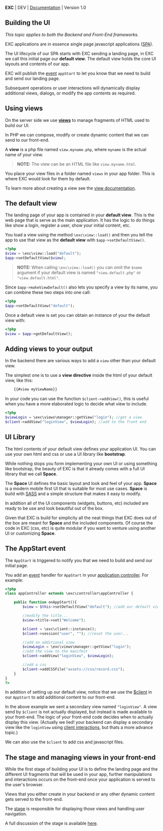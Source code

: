 **EXC** | DEV | [Documentation](./doc_index.md) | Version 1.0<BR>

## Building the UI ##
*This topic applies to both the Backend and Front-End frameworks.*

EXC applications are in essence single page javascript applications ([SPA](https://en.wikipedia.org/wiki/Single-page_application)).

The UI lifecycle of our SPA starts with EXC sending a landing page, in EXC we call this initial page our **default view**. The default view holds the core UI layouts and contents of our app.

EXC will publish the [event](./doc_server_events.md) `appStart` to let you know that we need to build and send our landing page.

Subsequent operations or user interactions will dynamically display additional views, dialogs, or modify the app contents as required.


## Using views ##

On the server side we use **[views](./doc_server_view.md)** to manage fragments of HTML used to build our UI.

In PHP we can compose, modify or create dynamic content that we can send to our front-end.

A **view** is a php file named `view.myname.php`, where `myname` is the actual name of your view.

> **NOTE:** The view can be an HTML file like  `view.myname.html`.

You place your view files in a folder named `views` in your app folder. This is where EXC would look for them by default.

To learn more about creating a view see the [view documentation](./doc_server_view.md).

## The default view ##

The landing page of your app is contained in your **default view**. This is the web page that is serve as the main application. It has the logic to do things like show a login, register a user, show your initial content, etc.

You load a view using the method `\exc\view::load()` and then you tell the app to use that view as the **default view** with `$app->setDefaultView()`.

```PHP
<?php
$view = \exc\view::load("default");
$app->setDefaultView($view);
```

> **NOTE:** When calling `\exc\view::load()` you can omit the `$name` argument if your default view is named `"view.default.php"` or `"view.default.html"`.

Since `$app->makeViewDefault()` also lets you specify a view by its name, you can combine these two steps into one call:

```PHP
<?php
$app->setDefaultView("default");
```

Once a default view is set you can obtain an instance of your the default view with:
```PHP
<?php
$view = $app->getDefaultView();
```

## Adding views to your output ##

In the backend there are various ways to add a `view` other than your default view.

The simplest one is to use a **view directive** inside the html of your default view, like this:

```HTML
	{{#view myViewName}}
```
In your code you can use the function `$client->addView()`, this is useful when you have a more elaborated logic to decide what view to include.
```php
<?php
$viewLogin = \exc\views\manager::getView("login"); //get a view
$client->addView("loginView", $viewLogin); //add to the front end
```

## UI Library ##

The html contents of your default view defines your application UI. You can use your own html and css or use a UI library like **bootstrap**.

While nothing stops you form implementing your own UI or using something like bootstrap, the beauty of EXC is that it already comes with a full UI library that we call **Space**.

The **Space** UI defines the basic layout and look and feel of your app. **Space** is a modern mobile first UI that is suitable for most use cases. **Space** is build with [SASS](https://sass-lang.com) and a simple structure that makes it easy to modify.

In addition all of the UI components (widgets, buttons, etc) included are ready to be use and look beautiful out of the box.

Given that EXC is build for simplicity all the neat things that EXC does out of the box are meant for **Space** and the included components. Of course the code in EXC (css, etc) is quite modular if you want to venture using another UI or customizing **Space**.



## The AppStart event ##

The `AppStart` is triggered to notify you that we need to build and send our initial page.

You add an [event](./doc_server_events.md) handler for `AppStart` in your [application controller](./doc_server_controllers.md). For example:

```php
<?php
class appController extends \exc\controller\appController {

	public function onAppStart(){
		$view = $this->setDefaultView("default"); //add our default view

		//modify the title...
		$view->title->set("Welcome");

		$client = \exc\client::instance();
		$client->session("user", ""); //reset the user...

		//add an additional view
		$viewLogin = \exc\views\manager::getView("login");
		//add the view to the manifest
		$client->addView("loginView", $viewLogin);

		//add a css
		$client->addCSSFile("assets://css/record.css");
	}
}
?>
```

In addition of setting up our default view, notice that we use the [$client](./doc_server_client.md) in our `AppStart` to add additional content to our front-end.

In the above example we sent a secondary view named `"loginView"`. A view send by `$client` is not actually displayed, but instead is made available to your front-end. The logic of your front-end code decides when to actually display this view.  (Actually we lied! your backend can display a secondary view like the `loginView` using [client interactions](./doc_server_client.md), but thats a more advance topic.)

We can also use the `$client` to add css and javascript files.

## The stage and managing views in your front-end ##

While the first stage of building your UI is to define the landing page and the different UI fragments that will be used in your app, further manipulations and interactions occurs on the front-end once your application is served to the user's browser.

Views that you either create in your backend or any other dynamic content gets served to the front-end.

The [stage](./doc_client_stage.md) is responsible for displaying those views and handling user navigation.

A full discussion of the stage is available [here](./doc_client_stage.md).
